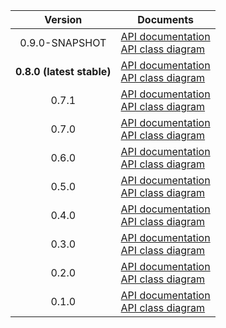 | Version | Documents |
|:---:|---|
| 0.9.0-SNAPSHOT | [API documentation](0.9.0-SNAPSHOT)<br>[API class diagram](0.9.0-SNAPSHOT/api_class_diagram.svg) |
| **0.8.0 (latest stable)** | [API documentation](latest-stable)<br>[API class diagram](0.8.0/api_class_diagram.svg) |
| 0.7.1 | [API documentation](0.7.1)<br>[API class diagram](0.7.1/api_class_diagram.svg) |
| 0.7.0 | [API documentation](0.7.0)<br>[API class diagram](0.7.0/api_class_diagram.svg) |
| 0.6.0 | [API documentation](0.6.0)<br>[API class diagram](0.6.0/api_class_diagram.svg) |
| 0.5.0 | [API documentation](0.5.0)<br>[API class diagram](0.5.0/api_class_diagram.svg) |
| 0.4.0 | [API documentation](0.4.0)<br>[API class diagram](0.4.0/api_class_diagram.svg) |
| 0.3.0 | [API documentation](0.3.0)<br>[API class diagram](0.3.0/api_class_diagram.svg) |
| 0.2.0 | [API documentation](0.2.0)<br>[API class diagram](0.2.0/api_class_diagram.svg) |
| 0.1.0 | [API documentation](0.1.0)<br>[API class diagram](0.1.0/api_class_diagram.svg) |
